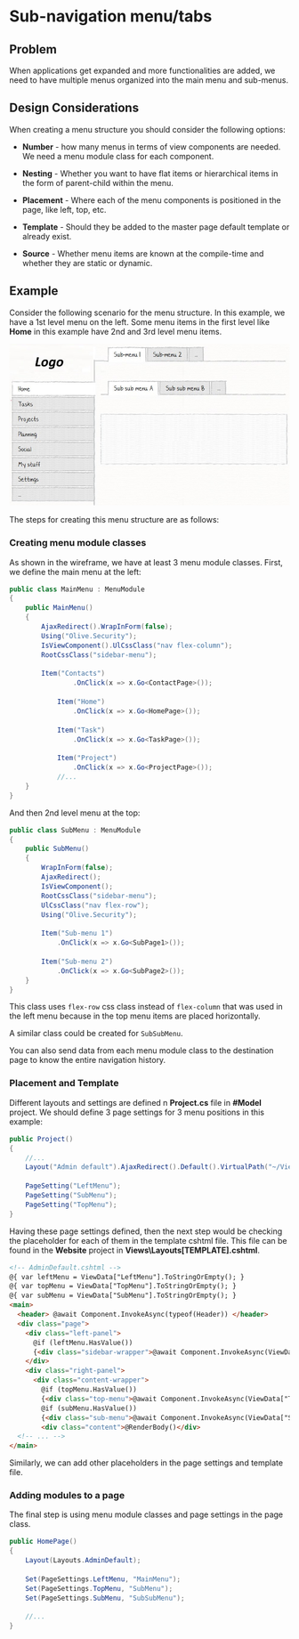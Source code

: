 # Sub-navigation menu/tabs

## Problem

When applications get expanded and more functionalities are added, we need to have multiple menus organized into the main menu and sub-menus. 

## Design Considerations

When creating a menu structure you should consider the following options:

- **Number** - how many menus in terms of view components are needed. We need a menu module class for each component.

- **Nesting** - Whether you want to have flat items or hierarchical items in the form of parent-child within the menu.

- **Placement** - Where each of the menu components is positioned in the page, like left, top, etc.

- **Template** - Should they be added to the master page default template or already exist.

- **Source** - Whether menu items are known at the compile-time and whether they are static or dynamic.

## Example

Consider the following scenario for the menu structure. In this example, we have a 1st level menu on the left. Some menu items in the first level like **Home** in this example have 2nd and 3rd level menu items.

![Menu Navigation structure](images/Submenu.jpg)

The steps for creating this menu structure are as follows:

### Creating menu module classes
As shown in the wireframe, we have at least 3 menu module classes. First, we define the main menu at the left:

```csharp
public class MainMenu : MenuModule
{
    public MainMenu()
    {
        AjaxRedirect().WrapInForm(false);
        Using("Olive.Security");
        IsViewComponent().UlCssClass("nav flex-column");
        RootCssClass("sidebar-menu");

        Item("Contacts")
                .OnClick(x => x.Go<ContactPage>());

            Item("Home")
                .OnClick(x => x.Go<HomePage>());

            Item("Task")
                .OnClick(x => x.Go<TaskPage>());

            Item("Project")
                .OnClick(x => x.Go<ProjectPage>());
            //...
    }
}
```
And then 2nd level menu at the top:
```csharp
public class SubMenu : MenuModule
{
    public SubMenu()
    {
        WrapInForm(false);
        AjaxRedirect();
        IsViewComponent();
        RootCssClass("sidebar-menu");
        UlCssClass("nav flex-row");
        Using("Olive.Security");

        Item("Sub-menu 1")
            .OnClick(x => x.Go<SubPage1>());

        Item("Sub-menu 2")
            .OnClick(x => x.Go<SubPage2>());
    }
}
```
This class uses `flex-row` css class instead of `flex-column` that was used in the left menu because in the top menu items are placed horizontally.

A similar class could be created for `SubSubMenu`.

You can also send data from each menu module class to the destination page to know the entire navigation history.

### Placement and Template
Different layouts and settings are defined n **Project.cs** file in **#Model** project. We should define 3 page settings for 3 menu positions in this example:
```csharp
public Project()
{
    //...
    Layout("Admin default").AjaxRedirect().Default().VirtualPath("~/Views/Layouts/AdminDefault.cshtml");

    PageSetting("LeftMenu");
    PageSetting("SubMenu");
    PageSetting("TopMenu");
}
```
Having these page settings defined, then the next step would be checking the placeholder for each of them in the template cshtml file. This file can be found in the **Website** project in **Views\Layouts\[TEMPLATE].cshtml**.
```html
<!-- AdminDefault.cshtml -->
@{ var leftMenu = ViewData["LeftMenu"].ToStringOrEmpty(); }
@{ var topMenu = ViewData["TopMenu"].ToStringOrEmpty(); }
@{ var subMenu = ViewData["SubMenu"].ToStringOrEmpty(); }
<main>
  <header> @await Component.InvokeAsync(typeof(Header)) </header>
  <div class="page">
    <div class="left-panel">
      @if (leftMenu.HasValue())
      {<div class="sidebar-wrapper">@await Component.InvokeAsync(ViewData["LeftMenu"].ToString())</div>}
    </div>
    <div class="right-panel">
      <div class="content-wrapper">
        @if (topMenu.HasValue())
        {<div class="top-menu">@await Component.InvokeAsync(ViewData["TopMenu"].ToString())</div>}
        @if (subMenu.HasValue())
        {<div class="sub-menu">@await Component.InvokeAsync(ViewData["SubMenu"].ToString())</div>}
        <div class="content">@RenderBody()</div>
  <!-- ... -->
</main>
```
Similarly, we can add other placeholders in the page settings and template file.

### Adding modules to a page
The final step is using menu module classes and page settings in the page class.
```csharp
public HomePage()
{
    Layout(Layouts.AdminDefault);

    Set(PageSettings.LeftMenu, "MainMenu");
    Set(PageSettings.TopMenu, "SubMenu");
    Set(PageSettings.SubMenu, "SubSubMenu");

    //...
}
```

